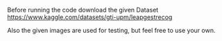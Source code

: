 Before running the code download the given Dataset
https://www.kaggle.com/datasets/gti-upm/leapgestrecog

Also the given images are used for testing, but feel free to use your own.
